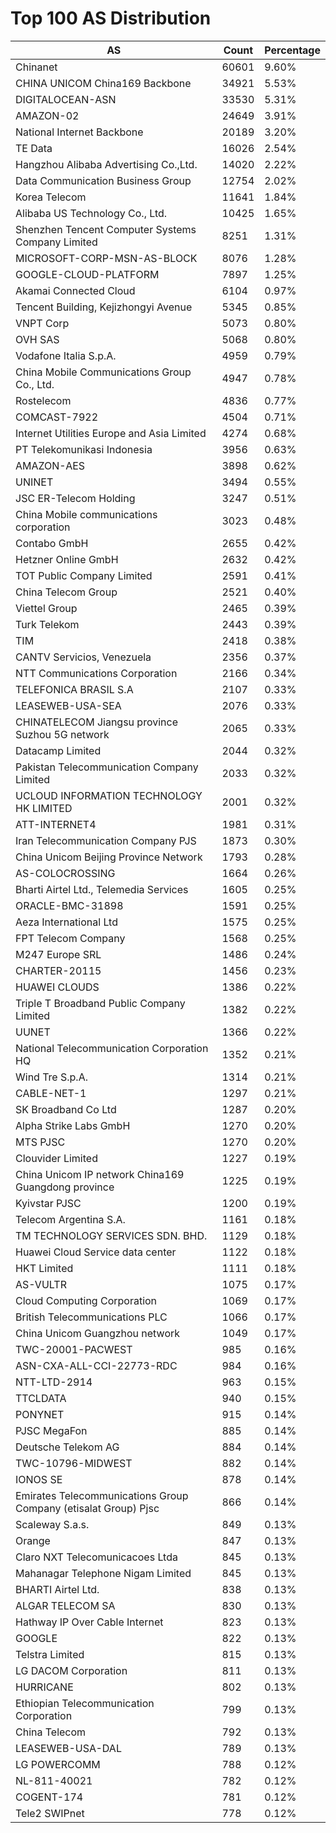 # Top 100 AS Distribution
| AS | Count | Percentage |
|----|----|----|
| Chinanet | 60601 | 9.60% |
| CHINA UNICOM China169 Backbone | 34921 | 5.53% |
| DIGITALOCEAN-ASN | 33530 | 5.31% |
| AMAZON-02 | 24649 | 3.91% |
| National Internet Backbone | 20189 | 3.20% |
| TE Data | 16026 | 2.54% |
| Hangzhou Alibaba Advertising Co.,Ltd. | 14020 | 2.22% |
| Data Communication Business Group | 12754 | 2.02% |
| Korea Telecom | 11641 | 1.84% |
| Alibaba US Technology Co., Ltd. | 10425 | 1.65% |
| Shenzhen Tencent Computer Systems Company Limited | 8251 | 1.31% |
| MICROSOFT-CORP-MSN-AS-BLOCK | 8076 | 1.28% |
| GOOGLE-CLOUD-PLATFORM | 7897 | 1.25% |
| Akamai Connected Cloud | 6104 | 0.97% |
| Tencent Building, Kejizhongyi Avenue | 5345 | 0.85% |
| VNPT Corp | 5073 | 0.80% |
| OVH SAS | 5068 | 0.80% |
| Vodafone Italia S.p.A. | 4959 | 0.79% |
| China Mobile Communications Group Co., Ltd. | 4947 | 0.78% |
| Rostelecom | 4836 | 0.77% |
| COMCAST-7922 | 4504 | 0.71% |
| Internet Utilities Europe and Asia Limited | 4274 | 0.68% |
| PT Telekomunikasi Indonesia | 3956 | 0.63% |
| AMAZON-AES | 3898 | 0.62% |
| UNINET | 3494 | 0.55% |
| JSC ER-Telecom Holding | 3247 | 0.51% |
| China Mobile communications corporation | 3023 | 0.48% |
| Contabo GmbH | 2655 | 0.42% |
| Hetzner Online GmbH | 2632 | 0.42% |
| TOT Public Company Limited | 2591 | 0.41% |
| China Telecom Group | 2521 | 0.40% |
| Viettel Group | 2465 | 0.39% |
| Turk Telekom | 2443 | 0.39% |
| TIM | 2418 | 0.38% |
| CANTV Servicios, Venezuela | 2356 | 0.37% |
| NTT Communications Corporation | 2166 | 0.34% |
| TELEFONICA BRASIL S.A | 2107 | 0.33% |
| LEASEWEB-USA-SEA | 2076 | 0.33% |
| CHINATELECOM Jiangsu province Suzhou 5G network | 2065 | 0.33% |
| Datacamp Limited | 2044 | 0.32% |
| Pakistan Telecommunication Company Limited | 2033 | 0.32% |
| UCLOUD INFORMATION TECHNOLOGY HK LIMITED | 2001 | 0.32% |
| ATT-INTERNET4 | 1981 | 0.31% |
| Iran Telecommunication Company PJS | 1873 | 0.30% |
| China Unicom Beijing Province Network | 1793 | 0.28% |
| AS-COLOCROSSING | 1664 | 0.26% |
| Bharti Airtel Ltd., Telemedia Services | 1605 | 0.25% |
| ORACLE-BMC-31898 | 1591 | 0.25% |
| Aeza International Ltd | 1575 | 0.25% |
| FPT Telecom Company | 1568 | 0.25% |
| M247 Europe SRL | 1486 | 0.24% |
| CHARTER-20115 | 1456 | 0.23% |
| HUAWEI CLOUDS | 1386 | 0.22% |
| Triple T Broadband Public Company Limited | 1382 | 0.22% |
| UUNET | 1366 | 0.22% |
| National Telecommunication Corporation HQ | 1352 | 0.21% |
| Wind Tre S.p.A. | 1314 | 0.21% |
| CABLE-NET-1 | 1297 | 0.21% |
| SK Broadband Co Ltd | 1287 | 0.20% |
| Alpha Strike Labs GmbH | 1270 | 0.20% |
| MTS PJSC | 1270 | 0.20% |
| Clouvider Limited | 1227 | 0.19% |
| China Unicom IP network China169 Guangdong province | 1225 | 0.19% |
| Kyivstar PJSC | 1200 | 0.19% |
| Telecom Argentina S.A. | 1161 | 0.18% |
| TM TECHNOLOGY SERVICES SDN. BHD. | 1129 | 0.18% |
| Huawei Cloud Service data center | 1122 | 0.18% |
| HKT Limited | 1111 | 0.18% |
| AS-VULTR | 1075 | 0.17% |
| Cloud Computing Corporation | 1069 | 0.17% |
| British Telecommunications PLC | 1066 | 0.17% |
| China Unicom Guangzhou network | 1049 | 0.17% |
| TWC-20001-PACWEST | 985 | 0.16% |
| ASN-CXA-ALL-CCI-22773-RDC | 984 | 0.16% |
| NTT-LTD-2914 | 963 | 0.15% |
| TTCLDATA | 940 | 0.15% |
| PONYNET | 915 | 0.14% |
| PJSC MegaFon | 885 | 0.14% |
| Deutsche Telekom AG | 884 | 0.14% |
| TWC-10796-MIDWEST | 882 | 0.14% |
| IONOS SE | 878 | 0.14% |
| Emirates Telecommunications Group Company (etisalat Group) Pjsc | 866 | 0.14% |
| Scaleway S.a.s. | 849 | 0.13% |
| Orange | 847 | 0.13% |
| Claro NXT Telecomunicacoes Ltda | 845 | 0.13% |
| Mahanagar Telephone Nigam Limited | 845 | 0.13% |
| BHARTI Airtel Ltd. | 838 | 0.13% |
| ALGAR TELECOM SA | 830 | 0.13% |
| Hathway IP Over Cable Internet | 823 | 0.13% |
| GOOGLE | 822 | 0.13% |
| Telstra Limited | 815 | 0.13% |
| LG DACOM Corporation | 811 | 0.13% |
| HURRICANE | 802 | 0.13% |
| Ethiopian Telecommunication Corporation | 799 | 0.13% |
| China Telecom | 792 | 0.13% |
| LEASEWEB-USA-DAL | 789 | 0.13% |
| LG POWERCOMM | 788 | 0.12% |
| NL-811-40021 | 782 | 0.12% |
| COGENT-174 | 781 | 0.12% |
| Tele2 SWIPnet | 778 | 0.12% |
